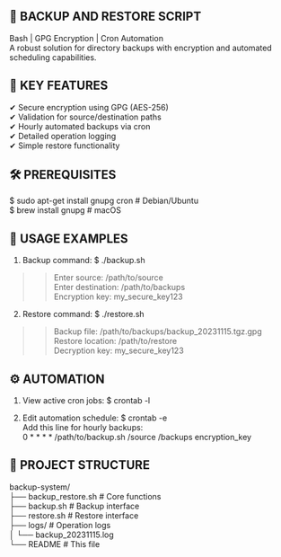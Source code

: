 ## 💾 BACKUP AND RESTORE SCRIPT
Bash | GPG Encryption | Cron Automation                        
A robust solution for directory backups with encryption
and automated scheduling capabilities.

## 🚀 KEY FEATURES
✔ Secure encryption using GPG (AES-256)                    
✔ Validation for source/destination paths                           
✔ Hourly automated backups via cron                            
✔ Detailed operation logging                           
✔ Simple restore functionality                              

## 🛠️ PREREQUISITES
$ sudo apt-get install gnupg cron  # Debian/Ubuntu                             
$ brew install gnupg               # macOS                                     


## 🧠 USAGE EXAMPLES

1. Backup command:
$ ./backup.sh                          
>> Enter source:      /path/to/source                               
>> Enter destination: /path/to/backups                                      
>> Encryption key:    my_secure_key123                                     

2. Restore command: 
$ ./restore.sh                                
>> Backup file:      /path/to/backups/backup_20231115.tgz.gpg                         
>> Restore location: /path/to/restore                      
>> Decryption key:   my_secure_key123                    

## ⚙️ AUTOMATION
1. View active cron jobs:
$ crontab -l

2. Edit automation schedule:
$ crontab -e                             
Add this line for hourly backups:                       
0 * * * * /path/to/backup.sh /source /backups encryption_key                                

## 📂 PROJECT STRUCTURE
backup-system/                     
├── backup_restore.sh    # Core functions                       
├── backup.sh           # Backup interface                           
├── restore.sh          # Restore interface                             
├── logs/               # Operation logs                    
│   └── backup_20231115.log                         
└── README              # This file                               
